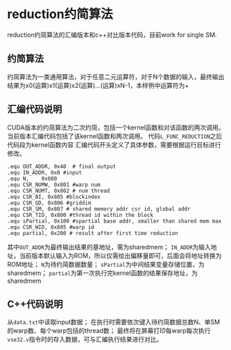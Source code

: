 # reduction约简算法
reduction约简算法的汇编版本和c++对比版本代码，目前work for single SM.
## 约简算法
约简算法为一类通用算法，对于任意二元运算符，对于N个数据的输入，最终输出结果为x0(运算)x1(运算)x2(运算)...(运算)xN-1，本样例中运算符为+
## 汇编代码说明
CUDA版本的约简算法为二次约简，包括一个kernel函数和对该函数的两次调用。
当前版本汇编代码包括了该kernel函数和两次调用。
代码`L_FUNC_REDUCTION`之后代码段为kernel函数内容
汇编代码开头定义了具体参数，需要根据运行目标进行修改。
```
.equ OUT_ADDR, 0x40  # final output
.equ IN_ADDR, 0x0 #input
.equ N,    0x080
.equ CSR_NUMW, 0x801 #warp num
.equ CSR_NUMT, 0x802 # num thread
.equ CSR_BI, 0x805 #blockindex
.equ CSR_GD, 0x806 #griddim
.equ CSR_SM, 0x807 # shared memory addr csr id, global addr
.equ CSR_TID, 0x800 #thread id within the block
.equ sPartial, 0x100 #spartial base addr, smaller than shared mem max
.equ CSR_WID, 0x805 #warp id 
.equ partial, 0x200 # result after first time reduction
```
其中`OUT_ADDR`为最终输出结果的基地址，需为sharedmem；
`IN_ADDR`为输入地址，当前版本默认输入为ROM，所以仅需给出偏移量即可，后面会将地址转换为ROM地址；
`N`为待约简数据数量；
`sPartial`为中间结果变量存储位置，为sharedmem；
`partial`为第一次执行完kernel函数的结果保存地址，为sharedmem

## C++代码说明
从`data.txt`中读取input数据；
在执行时需要依次键入待约简数据总数N、单SM的warp数、每个warp包括的thread数；
最终将在屏幕打印每warp每次执行`vse32.v`指令时的存入数据，可与汇编执行结果进行对比。

